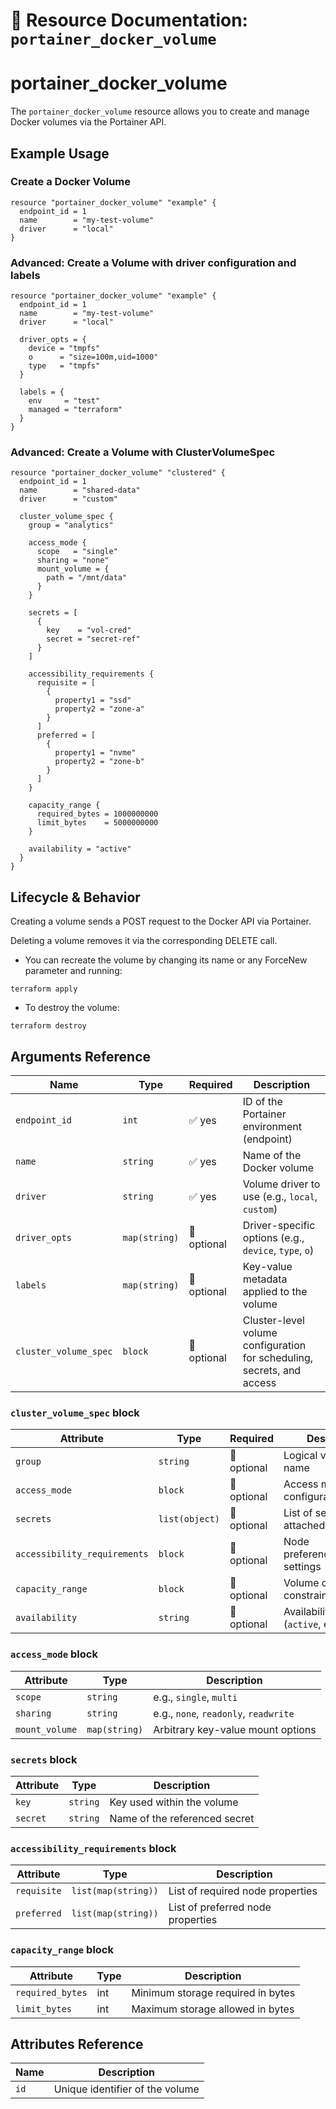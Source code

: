 # 🧩 **Resource Documentation: `portainer_docker_volume`**

# portainer_docker_volume
The `portainer_docker_volume` resource allows you to create and manage Docker volumes via the Portainer API.

## Example Usage

### Create a Docker Volume
```hcl
resource "portainer_docker_volume" "example" {
  endpoint_id = 1
  name        = "my-test-volume"
  driver      = "local"
}
```

### Advanced: Create a Volume with driver configuration and labels
```hcl
resource "portainer_docker_volume" "example" {
  endpoint_id = 1
  name        = "my-test-volume"
  driver      = "local"

  driver_opts = {
    device = "tmpfs"
    o      = "size=100m,uid=1000"
    type   = "tmpfs"
  }

  labels = {
    env     = "test"
    managed = "terraform"
  }
}
```

### Advanced: Create a Volume with ClusterVolumeSpec
```hcl
resource "portainer_docker_volume" "clustered" {
  endpoint_id = 1
  name        = "shared-data"
  driver      = "custom"

  cluster_volume_spec {
    group = "analytics"

    access_mode {
      scope   = "single"
      sharing = "none"
      mount_volume = {
        path = "/mnt/data"
      }
    }

    secrets = [
      {
        key    = "vol-cred"
        secret = "secret-ref"
      }
    ]

    accessibility_requirements {
      requisite = [
        {
          property1 = "ssd"
          property2 = "zone-a"
        }
      ]
      preferred = [
        {
          property1 = "nvme"
          property2 = "zone-b"
        }
      ]
    }

    capacity_range {
      required_bytes = 1000000000
      limit_bytes    = 5000000000
    }

    availability = "active"
  }
}
```

## Lifecycle & Behavior
Creating a volume sends a POST request to the Docker API via Portainer.

Deleting a volume removes it via the corresponding DELETE call.
- You can recreate the volume by changing its name or any ForceNew parameter and running:
```hcl
terraform apply
```

- To destroy the volume:
```hcl
terraform destroy
```

## Arguments Reference
| Name                  | Type          | Required    | Description                                                            |
| --------------------- | ------------- | ----------- | ---------------------------------------------------------------------- |
| `endpoint_id`         | `int`         | ✅ yes       | ID of the Portainer environment (endpoint)                             |
| `name`                | `string`      | ✅ yes       | Name of the Docker volume                                              |
| `driver`              | `string`      | ✅ yes       | Volume driver to use (e.g., `local`, `custom`)                         |
| `driver_opts`         | `map(string)` | 🚫 optional | Driver-specific options (e.g., `device`, `type`, `o`)                  |
| `labels`              | `map(string)` | 🚫 optional | Key-value metadata applied to the volume                               |
| `cluster_volume_spec` | `block`       | 🚫 optional | Cluster-level volume configuration for scheduling, secrets, and access |


### `cluster_volume_spec` block
| Attribute                    | Type           | Required    | Description                          |
| ---------------------------- | -------------- | ----------- | ------------------------------------ |
| `group`                      | `string`       | 🚫 optional | Logical volume group name            |
| `access_mode`                | `block`        | 🚫 optional | Access mode configuration            |
| `secrets`                    | `list(object)` | 🚫 optional | List of secrets to be attached       |
| `accessibility_requirements` | `block`        | 🚫 optional | Node preference/restriction settings |
| `capacity_range`             | `block`        | 🚫 optional | Volume capacity constraints          |
| `availability`               | `string`       | 🚫 optional | Availability state (`active`, etc.)  |


### `access_mode` block
| Attribute      | Type          | Description                           |
| -------------- | ------------- | ------------------------------------- |
| `scope`        | `string`      | e.g., `single`, `multi`               |
| `sharing`      | `string`      | e.g., `none`, `readonly`, `readwrite` |
| `mount_volume` | `map(string)` | Arbitrary key-value mount options     |


### `secrets` block
| Attribute | Type     | Description                   |
| --------- | -------- | ----------------------------- |
| `key`     | `string` | Key used within the volume    |
| `secret`  | `string` | Name of the referenced secret |


### `accessibility_requirements` block
| Attribute   | Type                | Description                       |
| ----------- | ------------------- | --------------------------------- |
| `requisite` | `list(map(string))` | List of required node properties  |
| `preferred` | `list(map(string))` | List of preferred node properties |


### `capacity_range` block
| Attribute        | Type | Description                       |
| ---------------- | ---- | --------------------------------- |
| `required_bytes` | int  | Minimum storage required in bytes |
| `limit_bytes`    | int  | Maximum storage allowed in bytes  |


## Attributes Reference

| Name | Description              |
|------|--------------------------|
| `id` | Unique identifier of the volume |

